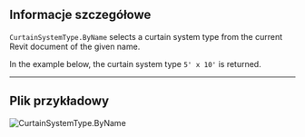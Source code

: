 ## Informacje szczegółowe
`CurtainSystemType.ByName` selects a curtain system type from the current Revit document of the given name.

In the example below, the curtain system type `5' x 10'` is returned.
___
## Plik przykładowy

![CurtainSystemType.ByName](./Revit.Elements.CurtainSystemType.ByName_img.jpg)

